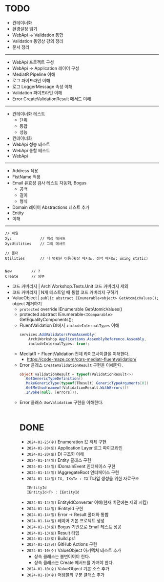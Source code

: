 # TODO

- 컨테이너화
- 환경설정 읽기
- WebApi -> Validation 통합
- Validation 동영상 강의 정리
- 문서 정리
----

- WebApi 프로젝트 구성
- WebApi -> Application 레이어 구성
- MediatR Pipeline 이해
- 로그 파이프라인 이해
- 로그 LoggerMessage 속성 이해
- Validation 파이프라인 이해
- Error CreateValidationResult 메서드 이해
---
- 컨테이너화 테스트
  - 단위
  - 통합
  - 성능
- 컨테이너화
- WebApi 성능 테스트
- WebApi 통합 테스트
- WebApi
---
- Address 적용
- FistName 적용
- Email 유효성 검사 테스트 자동화, Bogus
  - 공백
  - 길이
  - 형식
- Domain 레이어 Abstractions 테스트 추가
- Entity
- <out T> 이해
---

```
// 파일
Xyz             // 핵심 메서드
XyzUtilities	// 그외 메서드

// 폴더
Utilities       // 더 명확한 이름(확장 메서드, 정적 메서드: using static)


New			// ?
Create		// 외부
```

- 코드 커버리지 | ArchiWorkshop.Tests.Unit 코드 커버리지 제외
- 코드 커버리지 | N개 테스트일 때 통합 코드 커버리지 구하기
- ValueObject | `public abstract IEnumerable<object> GetAtomicValues();` object 제거하기
  - `protected` override IEnumerable<object> GetAtomicValues()
  - protected abstract IEnumerable<`IComparable`> GetEqualityComponents();
- FluentValidation DI에서 `includeInternalTypes` 이해
  ```cs
  services.AddValidatorsFromAssembly(
      ArchiWorkshop.Applications.AssemblyReference.Assembly,
      includeInternalTypes: true);
  ``````
- MediatR + FluentValidation 전체 라이프사이클을 이해한다.
  - https://code-maze.com/cqrs-mediatr-fluentvalidation/
- Error 클래스 `CreateValidationResult` 구현을 이해한다.
  ```cs
  object validationResult = typeof(ValidationResult<>)
    .GetGenericTypeDefinition()
    .MakeGenericType(typeof(TResult).GenericTypeArguments[0])
    .GetMethod(nameof(ValidationResult.WithErrors))!
    .Invoke(null, [errors])!;
  ```
- Error 클래스 `UseValidation` 구현을 이해한다.

<br/>

# DONE
- `2024-01-25(수)` Enumeration 값 객체 구현
- `2024-01-20(토)` Application Layer 로그 파이프라인
- `2024-01-20(토)` DI 구조화 이해
- `2024-01-14(일)` Entity 클래스 구현
- `2024-01-14(일)` IDomainEvent 인터페이스 구현
- `2024-01-14(일)` IAggregateRoot 인터페이스 구현
- `2024-01-14(일)` `IX, IX<T> : IX` T타입 생성을 위한 자료구조
  ```cs
  IEntityId
  IEntityId<T> : IEntityId 
  ```
- `2024-01-14(일)` EntityIdConverter 이해(현재 버전에는 제외 시킴)
- `2024-01-14(일)` IEntityId 구현
- `2024-01-14(일)` Error -> Result 폴더와 통합
- `2024-01-14(일)` 레이어 기본 프로젝트 생성 
- `2024-01-13(토)` Bogus 기반으로 Email 테스트 성공
- `2024-01-13(토)` Result 타입
- `2024-01-13(토)` Build.ps1
- `2024-01-12(금)` GitHub Actions 구현
- `2024-01-10(수)` ValueObject 아키텍처 테스트 추가
  - 상속 클래스는 불변이어야 한다.
  - 상속 클래스는 Create 메서드를 가져야 한다.
- `2024-01-10(수)` ValueObject 기본 소스 추가
- `2024-01-10(수)` 어셈블리 구분 클래스 추가
